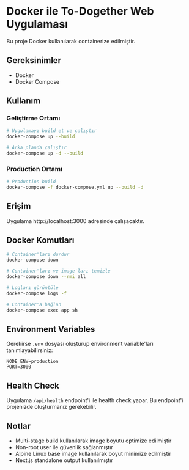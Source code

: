 # Docker ile To-Dogether Web Uygulaması

Bu proje Docker kullanılarak containerize edilmiştir.

## Gereksinimler

- Docker
- Docker Compose

## Kullanım

### Geliştirme Ortamı

```bash
# Uygulamayı build et ve çalıştır
docker-compose up --build

# Arka planda çalıştır
docker-compose up -d --build
```

### Production Ortamı

```bash
# Production build
docker-compose -f docker-compose.yml up --build -d
```

## Erişim

Uygulama http://localhost:3000 adresinde çalışacaktır.

## Docker Komutları

```bash
# Container'ları durdur
docker-compose down

# Container'ları ve image'ları temizle
docker-compose down --rmi all

# Logları görüntüle
docker-compose logs -f

# Container'a bağlan
docker-compose exec app sh
```

## Environment Variables

Gerekirse `.env` dosyası oluşturup environment variable'ları tanımlayabilirsiniz:

```env
NODE_ENV=production
PORT=3000
```

## Health Check

Uygulama `/api/health` endpoint'i ile health check yapar. Bu endpoint'i projenizde oluşturmanız gerekebilir.

## Notlar

- Multi-stage build kullanılarak image boyutu optimize edilmiştir
- Non-root user ile güvenlik sağlanmıştır
- Alpine Linux base image kullanılarak boyut minimize edilmiştir
- Next.js standalone output kullanılmıştır 